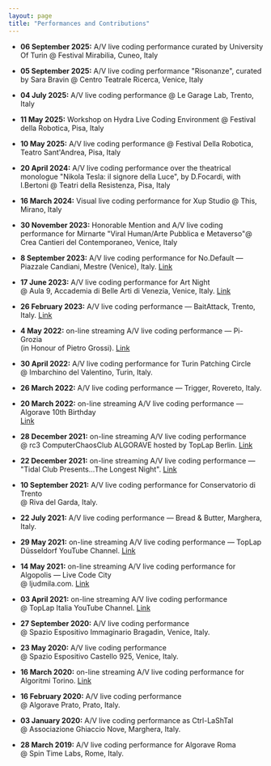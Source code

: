 ```yaml
---
layout: page
title: "Performances and Contributions"
---        
```

        
* **06 September 2025:** A/V live coding performance curated by University Of Turin @ Festival Mirabilia, Cuneo, Italy

* **05 September 2025:** A/V live coding performance "Risonanze", curated by Sara Bravin @ Centro Teatrale Ricerca, Venice, Italy

* **04 July 2025:** A/V live coding performance @  Le Garage Lab, Trento, Italy

* **11 May 2025:** Workshop on Hydra Live Coding Environment @ Festival della Robotica, Pisa, Italy

* **10 May 2025:** A/V live coding performance @ Festival Della Robotica, Teatro Sant'Andrea, Pisa, Italy

* **20 April 2024:** A/V live coding performance over the theatrical monologue  "Nikola Tesla: il signore della Luce", by D.Focardi, with I.Bertoni @ Teatri della Resistenza, Pisa, Italy

* **16 March 2024:** Visual live coding performance for Xup Studio @ This, Mirano, Italy

* **30 November 2023:** Honorable Mention and A/V live coding performance for Mirnarte "Viral Human/Arte Pubblica e Metaverso"@ Crea Cantieri del Contemporaneo, Venice, Italy

* **8 September 2023:** A/V live coding performance for No.Default — Piazzale Candiani, Mestre (Venice), Italy. [Link](https://www.youtube.com/watch?v=XfRO1EavqyQ)

* **17 June 2023:** A/V live coding performance for Art Night  
  @ Aula 9, Accademia di Belle Arti di Venezia, Venice, Italy. [Link](https://www.youtube.com/watch?v=Az-6zpBnArQ)

* **26 February 2023:** A/V live coding performance — BaitAttack, Trento, Italy. [Link](https://www.youtube.com/watch?v=YE9o10S3Rp0)

* **4 May 2022:** on-line streaming A/V live coding performance — Pi-Grozia  
  (in Honour of Pietro Grossi). [Link](https://www.youtube.com/watch?v=x9QN60UyilI)

* **30 April 2022:** A/V live coding performance for Turin Patching Circle  
  @ Imbarchino del Valentino, Turin, Italy.

* **26 March 2022:** A/V live coding performance — Trigger, Rovereto, Italy.

* **20 March 2022:** on-line streaming A/V live coding performance — Algorave 10th Birthday  
  [Link](https://www.youtube.com/watch?v=Z9a8psFCVGo&list=PLMBIpibV-wQKcWekP3_V754UlXZpwyzen&index=65)

* **28 December 2021:** on-line streaming A/V live coding performance  
  @ rc3 ComputerChaosClub ALGORAVE hosted by TopLap Berlin. [Link](https://www.twitch.tv/videos/1246036144)

* **22 December 2021:** on-line streaming A/V live coding performance — "Tidal Club Presents...The Longest Night". [Link](https://www.youtube.com/watch?v=ZwEVKE3xTok&list=PLMBIpibV-wQIrjhBgxrwXTnoFpw-PWzNp&index=19&t=673s)

* **10 September 2021:** A/V live coding performance for Conservatorio di Trento  
  @ Riva del Garda, Italy.

* **22 July 2021:** A/V live coding performance — Bread & Butter, Marghera, Italy.

* **29 May 2021:** on-line streaming A/V live coding performance — TopLap Düsseldorf YouTube Channel. [Link](https://www.youtube.com/watch?v=E1X5kqi8R9Y)

* **14 May 2021:** on-line streaming A/V live coding performance for Algopolis — Live Code City  
  @ ljudmila.com. [Link](https://www.youtube.com/watch?v=kYW9SSRZAvU&t=13847s)

* **03 April 2021:** on-line streaming A/V live coding performance  
  @ TopLap Italia YouTube Channel. [Link](https://www.youtube.com/watch?v=IIlRJdIVDBs&t=2015s)

* **27 September 2020:** A/V live coding performance  
  @ Spazio Espositivo Immaginario Bragadin, Venice, Italy.

* **23 May 2020:** A/V live coding performance  
  @ Spazio Espositivo Castello 925, Venice, Italy.

* **16 March 2020:** on-line streaming A/V live coding performance for Algoritmi Torino. [Link](https://www.facebook.com/AlgoritmiTorino/videos/799348173890836)

* **16 February 2020:** A/V live coding performance  
  @ Algorave Prato, Prato, Italy.

* **03 January 2020:** A/V live coding performance as Ctrl-LaShTal  
  @ Associazione Ghiaccio Nove, Marghera, Italy.

* **28 March 2019:** A/V live coding performance for Algorave Roma  
  @ Spin Time Labs, Rome, Italy.